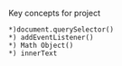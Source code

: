 Key concepts for project

	*)document.querySelector()
	*) addEventListener()
	*) Math Object()
	*) innerText